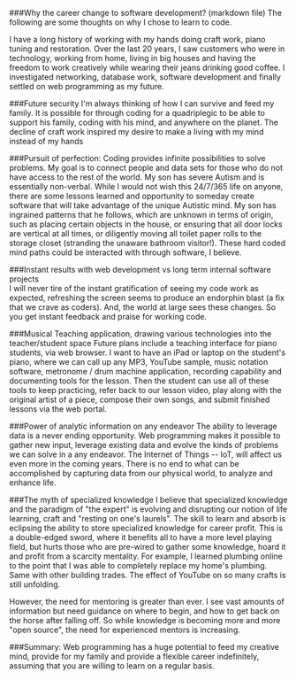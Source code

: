 ###Why the career change to software development? (markdown file)
The following are some thoughts on why I chose to learn to code.
 
I have a long history of working with my hands doing craft work, piano tuning and restoration.
Over the last 20 years, I saw customers who were in technology, working from home, living in big houses and having the freedom to work creatively while wearing their jeans drinking good coffee. I investigated networking, database work, software development and finally settled on web programming as my future.
 
###Future security
I'm always thinking of how I can survive and feed my family.  It is possible for through coding for a quadriplegic to be able to support his family, coding with his mind, and anywhere on the planet. The decline of craft work inspired my desire to make a living with my mind instead of my hands
 
###Pursuit of perfection: 
Coding provides infinite possibilities to solve problems. My goal is to connect people and data sets for those who do not have access to the rest of the world. My son has severe Autism and is essentially non-verbal. While I would not wish this 24/7/365 life on anyone, there are some lessons learned and opportunity to someday create software that will take advantage of the unique Autistic mind. My son has ingrained patterns that he follows, which are unknown in terms of origin, such as placing certain objects in the house, or ensuring that all door locks are vertical at all times, or diligently moving all toilet paper rolls to the storage closet (stranding the unaware bathroom visitor!).
These hard coded mind paths could be interacted with through software, I believe.
 
###Instant results with web development vs long term internal software projects        
I will never tire of the instant gratification of seeing my code work as expected, refreshing the screen seems to produce an endorphin blast (a fix that we crave as coders).  And, the world at large sees these changes. So you get instant feedback and praise for working code.
 
###Musical Teaching application, drawing various technologies into the teacher/student space
Future plans include a teaching interface for piano students, via web browser. I want to have an iPad or laptop on the student's piano, where we can call up any MP3, YouTube sample, music notation software, metronome / drum machine application, recording capability and documenting tools for the lesson. Then the student can use all of these tools to keep practicing, refer back to our lesson video, play along with the original artist of a piece, compose their own songs, and submit finished lessons via the web portal.
 
###Power of analytic information on any endeavor
The ability to leverage data is a never ending opportunity. Web programming makes it possible to gather new input, leverage existing data and evolve the kinds of problems we can solve in a any endeavor. The Internet of Things -- IoT, will affect us even more in the coming years. There is no end to what can be accomplished by capturing data from our physical world, to analyze and enhance life.
 
###The myth of specialized knowledge
I believe that specialized knowledge and the paradigm of "the expert" is evolving and disrupting our notion of life learning, craft and "resting on one's laurels". The skill to learn and absorb is eclipsing the ability to store specialized knowledge for career profit. This is a double-edged sword, where it benefits all to have a more level playing field, but hurts those who are pre-wired to gather some knowledge, hoard it and profit from a scarcity mentality. For example, I learned plumbing online to the point that I was able to completely replace my home's plumbing. Same with other building trades. The effect of YouTube on so many crafts is still unfolding.
 
However, the need for mentoring is greater than ever. I see vast amounts of information but need guidance on where to begin, and how to get back on the horse after falling off. So while knowledge is becoming more and more "open source", the need for experienced mentors is increasing.
 
###Summary:
Web programming has a huge potential to feed my creative mind, provide for my family and provide a flexible career indefinitely, assuming that you are willing to learn on a regular basis.
